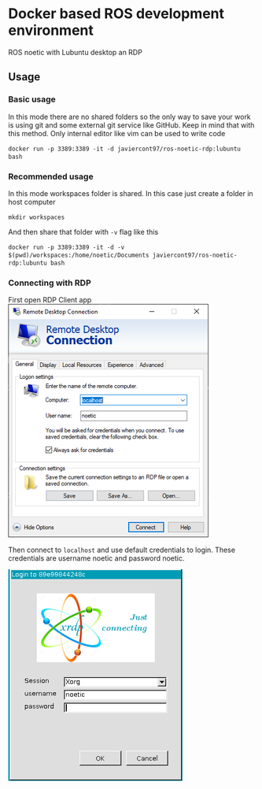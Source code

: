 # Docker based ROS development environment
ROS noetic with Lubuntu desktop an RDP

## Usage
### Basic usage
In this mode there are no shared folders so the only way to save your work is using git and some external git service like GitHub. Keep in mind that with this method. Only internal editor like vim can be used to write code
```
docker run -p 3389:3389 -it -d javiercont97/ros-noetic-rdp:lubuntu bash
```
### Recommended usage
In this mode workspaces folder is shared. In this case just create a folder in host computer
```
mkdir workspaces
```
And then share that folder with `-v` flag like this
```
docker run -p 3389:3389 -it -d -v $(pwd)/workspaces:/home/noetic/Documents javiercont97/ros-noetic-rdp:lubuntu bash
```

### Connecting with RDP
First open RDP Client app
![rdp-start](docs/assets/rdp-connect.png)

Then connect to `localhost` and use default credentials to login. These credentials are username noetic and password noetic.

![rdp-start](docs/assets/rdp-password.png)

